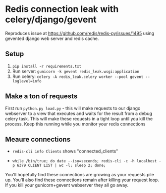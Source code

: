 
# Redis connection leak with celery/django/gevent

Reproduces issue at  https://github.com/redis/redis-py/issues/1495 using gevented django web server and redis cache.

## Setup

1. `pip install -r requirements.txt`
2. Run server:
    `gunicorn -k gevent redis_leak.wsgi:application`
3. Run celery:
    `celery -A redis_leak.celery worker --pool gevent --loglevel=info`

## Make a ton of requests

First run `python.py load.py` - this will make requests to our django webserver to a view that executes and waits for the result from a debug celery task. This will make these requests in a tight loop until you kill the process. Keep this running while you monitor your redis connections

## Meaure connections

- `redis-cli info Clients` shows "connected_clients"

- `while /bin/true; do date --iso=seconds; redis-cli -c -h localhost -p 6379 CLIENT LIST | wc -l; sleep 2; done;`

You'll hopefully find these connections are growing as your requests pile up. You'll also find these connections remain after killing your request loop. If you kill your gunicorn+gevent webserver they all go away.
